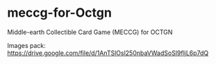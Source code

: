 # meccg-for-Octgn

Middle-earth Collectible Card Game (MECCG) for OCTGN

Images pack: https://drive.google.com/file/d/1AnTSlOsl250nbaVWadSoSl9fljL6p7dQ
